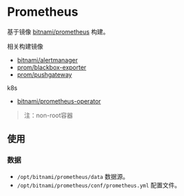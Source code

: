 # Prometheus

基于镜像 [bitnami/prometheus](https://hub.docker.com/r/bitnami/prometheus) 构建。

相关构建镜像

* [bitnami/alertmanager](https://hub.docker.com/r/bitnami/alertmanager)
* [prom/blackbox-exporter](https://hub.docker.com/r/prom/blackbox-exporter)
* [prom/pushgateway](https://hub.docker.com/r/prom/pushgateway)

k8s

* [bitnami/prometheus-operator](https://hub.docker.com/r/bitnami/prometheus-operator)

> 注：non-root容器

## 使用

### 数据

* `/opt/bitnami/prometheus/data` 数据源。
* `/opt/bitnami/prometheus/conf/prometheus.yml` 配置文件。

